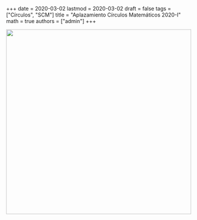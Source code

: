 +++
date      = 2020-03-02
lastmod   = 2020-03-02
draft     = false
tags      = ["Círculos", "SCM"]
title     = "Aplazamiento Círculos Matemáticos 2020-I"
math      = true
authors   = ["admin"]
+++

<img src="https://matematicas.netlify.com/img/cancelacionCirculos.jpg"  width="500"/>
